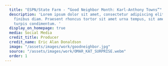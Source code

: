 ```yaml
---
  title: "ESPN/State Farm - “Good Neighbor Month: Karl-Anthony Towns”"
  description: 'Lorem ipsum dolor sit amet, consectetur adipiscing elit. Maecenas non
    finibus diam. Praesent rhoncus tortor sit amet urna tempus, sit amet pellentesque
    turpis condimentum. '
  display_on_homepage: true
  media: Social Media
  credit_title: Producer
  credit_name: Eric Alan Donaldson
  image: "/assets/images/work/goodneighbor.jpg"
  source: "/assets/images/work/OMAR_KAT_SURPRISE.webm"
  order: 1
---
```


